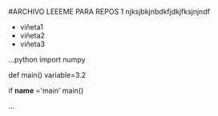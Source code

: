 #ARCHIVO LEEEME PARA REPOS 1 
njksjbkjnbdkfjdkjfksjnjndf

+ viñeta1
+ viñeta2
+ viñeta3

...python
import numpy

def main()
    variable=3.2

if __name__ ='main'
main()

...

